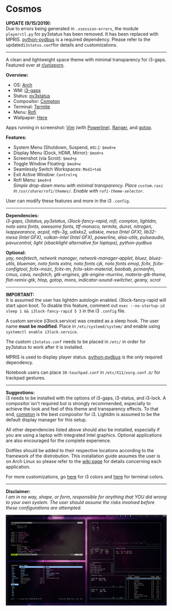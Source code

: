 # Cosmos
<b>UPDATE (9/15/2019)</b>: <br>Due to errors being generated in `.xsession-errors`, the module `playerctl.py` for py3status has been removed.  It has been replaced with MPRIS.  [python-pydbus](https://www.archlinux.org/packages/community/any/python-pydbus/) is a required dependency.  Please refer to the updated`i3status.conf`for details and customizations.

---

A clean and lightweight space theme with minimal transparency for i3-gaps.<br>
Featured over at [r/unixporn](https://www.reddit.com/r/unixporn/comments/d3ndqi/i3gaps_cosmos/).

<b>Overview:</b>
* OS: [Arch](https://www.archlinux.org/)
* WM: [i3-gaps](https://github.com/Airblader/i3)
* Status: [py3status](https://github.com/ultrabug/py3status)
* Compositor: [Compton](https://github.com/chjj/compton)
* Terminal: [Termite](https://github.com/thestinger/termite)
* Menu: [Rofi](https://github.com/davatorium/rofi)
* Wallpaper: [Here](/wallpaper.jpg)

Apps running in screenshot: [Vim](https://github.com/vim/vim) (with [Powerline](https://github.com/powerline/powerline)), [Ranger](https://github.com/ranger/ranger), and [gotop](https://github.com/cjbassi/gotop).
<br>

<b>Features:</b>
* System Menu (Shutdown, Suspend, etc.): `$mod+e`
* Display Menu (Dock, HDMI, Mirror): `$mod+x`
* Screenshot (via Scrot): `$mod+p`
* Toggle Window Floating: `$mod+w`
* Seamlessly Switch Workspaces: `Mod1+tab`
* Exit Active Window: `Control+q`
* Rofi Menu: `$mod+d`<br>
<i>Simple drop-down menu with minimal transparency.  Place `custom.rasi` in `/usr/share/rofi/themes/`. Enable with `rofi-theme-selector`.</i>

User can modify these features and more in the i3 `.config`.

---

<b>Dependencies:</b><br>
<i>i3-gaps, i3status, py3status, i3lock-fancy-rapid, rofi, compton, lightdm, noto sans fonts, awesome fonts, ttf-monaco, termite, dunst, nitrogen, lxappearance, acpid, ntfs-3g, udisks2, udiskie, mesa (Intel GFX), lib32-mesa (Intel GFX), vulkan-intel (Intel GFX), powerline, alsa-utils, pulseaudio, pavucontrol, light (xbacklight alternative for laptops), python-pydbus</i>

<b>Optional:</b><br>
<i>yay, neofetech, network manager, network-manager-applet, bluez, bluez-utils, blueman, noto fonts extra, noto fonts cjk, noto fonts emoji, fcitx, fcitx-configtool, fcitx-mozc, fcitx-im, fcitx-skin-material, baobab, pcmanfm, cmus, cava, neofetch, gtk-engines, gtk-engine-murrine, materia-gtk-theme, flat-remix-gtk, htop, gotop, mons, indicator-sound-switcher, geany, scrot</i>

---

<b>IMPORTANT:</b><br>
It is assumed the user has lightdm autologin enabled.  i3lock-fancy-rapid will start upon boot.  To disable this feature, comment out `exec --no-startup-id sleep 1 && i3lock-fancy-rapid 5 3` in the i3 `.config` file.  

A custom service (i3lock.service) was created as a sleep hook.  The user name <b>must be modified</b>.  Place in `/etc/systemd/system/` and enable using `systemctl enable i3lock.service`.

The custom `i3status.conf` needs to be placed in `/etc/` in order for py3status to work after it is installed.

MPRIS is used to display player status.  [python-pydbus](https://www.archlinux.org/packages/community/any/python-pydbus/) is the only required dependency.

Notebook users can place `30-touchpad.conf` in `/etc/X11/xorg.conf.d/` for trackpad gestures.

---

<b>Suggestions:</b><br>
i3 needs to be installed with the options of i3-gaps, i3-status, and i3-lock.  A compositor isn't required but is strongly recommended, especially to achieve the look and feel of this theme and transparency effects.  To that end, [compton](https://github.com/chjj/compton) is the best compositor for i3.  Lightdm is assumed to be the default display manager for this setup.

All other dependencies listed above should also be installed, especially if you are using a laptop with integrated Intel graphics.  Optional applications are also encouraged for the complete experience.

Dotfiles should be added to their respective locations according to the framework of the distrobution.  This installation guide assumes the user is on Arch Linux so please refer to the [wiki page](https://wiki.archlinux.org/) for details concerning each application.

For more customizations, go [here](https://thomashunter.name/i3-configurator/) for i3 colors and [here](http://terminal.sexy/) for terminal colors.

---

<b>Disclaimer:</b><br>
<i>I am in no way, shape, or form, responsible for anything that YOU did wrong to your own system.  The user should assume the risks involved before these configurations are attempted.</i>

![GitHub Logo](/screenshot.png)
